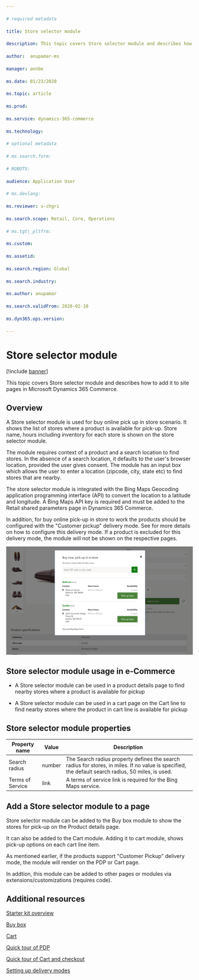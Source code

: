 ```yaml
---

# required metadata

title: Store selector module

description: This topic covers Store selector module and describes how to add it to site pages in Microsoft Dynamics 365 Commerce.

author:  anupamar-ms

manager: annbe

ms.date: 01/23/2020

ms.topic: article

ms.prod:

ms.service: dynamics-365-commerce

ms.technology:

# optional metadata

# ms.search.form:

# ROBOTS:

audience: Application User

# ms.devlang:

ms.reviewer: v-chgri

ms.search.scope: Retail, Core, Operations

# ms.tgt\_pltfrm:

ms.custom:

ms.assetid:

ms.search.region: Global

ms.search.industry:

ms.author: anupamar

ms.search.validFrom: 2020-02-10

ms.dyn365.ops.version:

---
```


# Store selector module



[!include [banner](includes/banner.md)]

This topic covers Store selector module and describes how to add it to site pages in Microsoft Dynamics 365 Commerce.

## Overview

A Store selector module is used for buy online pick up in store scenario. It shows the list of stores where a product is available for pick-up. Store name, hours including inventory for each store is shown on the store selector module.

The module requires context of a product and a search location to find stores. In the absence of a search location, it defaults to the user&#39;s browser location, provided the user gives consent. The module has an input box which allows the user to enter a location (zipcode, city, state etc) to find stores that are nearby.

The store selector module is integrated with the Bing Maps Geocoding application programming interface (API) to convert the location to a latitude and longitude. A Bing Maps API key is required and must be added to the Retail shared parameters page in Dynamics 365 Commerce.

In addition, for buy online pick-up in store to work the products should be configured with the &quot;Customer pickup&quot; delivery mode. See for more details on how to configure this delivery mode. If a product is excluded for this delivery mode, the module will not be shown on the respective pages.

![Example of a Store selector module](./media/BOPIS.PNG)

## Store selector module usage in e-Commerce

- A Store selector module can be used in a product details page to find nearby stores where a product is available for pickup

- A Store selector module can be used in a cart page on the Cart line to find nearby stores where the product in cart line is available for pickup



## Store selector module properties

| Property name             | Value                 | Description |
|---------------------------|-----------------------|-------------|
| Search radius | number | The Search radius property defines the search radius for stores, in miles. If no value is specified, the default search radius, 50 miles, is used.|
|Terms of Service | link    |  A terms of service link is required for the Bing Maps service. |

## Add a Store selector module to a page

Store selector module can be added to the Buy box module to show the stores for pick-up on the Product details page.

It can also be added to the Cart module. Adding it to cart module, shows pick-up options on each cart line item.

As mentioned earlier, if the products support &quot;Customer Pickup&quot; delivery mode, the module will render on the PDP or Cart page.

In addtion, this module can be added to other pages or modules via extensions/customizations (requires code).

## Additional resources

[Starter kit overview](starter-kit-overview.md)

[Buy box](add-buybox.md)

[Cart](add-cart.md)

[Quick tour of PDP](quick-tour-pdp.md)

[Quick tour of Cart and checkout](quick-tour-cart-checkout.md)

[Setting up delivery modes](,/appuser-itpro/set-up-modes-of-delivery.md)
